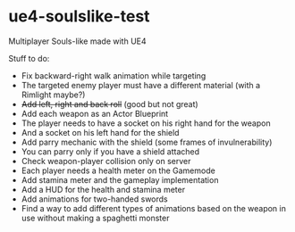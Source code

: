 # ue4-soulslike-test
Multiplayer Souls-like made with UE4

Stuff to do:

* Fix backward-right walk animation while targeting
* The targeted enemy player must have a different material (with a Rimlight maybe?)
* ~~Add left, right and back roll~~ (good but not great)
* Add each weapon as an Actor Blueprint
* The player needs to have a socket on his right hand for the weapon
* And a socket on his left hand for the shield
* Add parry mechanic with the shield (some frames of invulnerability)
* You can parry only if you have a shield attached
* Check weapon-player collision only on server
* Each player needs a health meter on the Gamemode
* Add stamina meter and the gameplay implementation
* Add a HUD for the health and stamina meter
* Add animations for two-handed swords
* Find a way to add different types of animations based on the weapon in use without making a spaghetti monster
